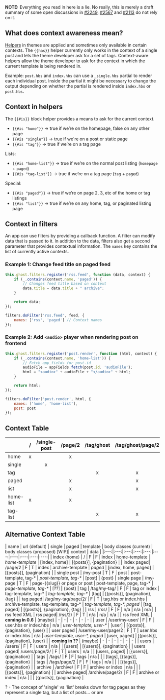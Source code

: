 **NOTE:** Everything you read in here is a lie. No really, this is merely a draft summary of some open discussions in [#2249](https://github.com/TryGhost/Ghost/issues/2249), [#2567](https://github.com/TryGhost/Ghost/issues/2567) and [#2113](https://github.com/TryGhost/Ghost/issues/2113) do not rely on it.

## What does context awareness mean?

[Helpers](http://docs.ghost.org/themes/#helpers) in themes are applied and sometimes only available in certain contexts. The `{{has}}` helper currently only works in the context of a single post and lets the theme developer ask for a set of tags. Context-aware helpers allow the theme developer to ask for the context in which the current template is being rendered in.

Example: `post.hbs` and `index.hbs` can use a `_single.hbs` partial to render each individual post. Inside the partial it might be necessary to change the output depending on whether the partial is rendered inside `index.hbs` or `post.hbs`. 

## Context in helpers

The `{{#is}}` block helper provides a means to ask for the current context. 
 
* `{{#is "home"}}` -> true if we’re on the homepage, false on any other page
* `{{#is "single"}}` -> true if we're on a post or static page
* `{{#is "tag"}}` -> true if we’re on a tag page

Lists: 

* `{{#is "home-list"}}` -> true if we’re on the normal post listing (`homepage` + `paged`)
* `{{#is "tag-list"}}` -> true if we’re on a tag page (`tag` + `paged`)

Special:

* `{{#is "paged"}}` -> true if we’re on page 2, 3, etc of the home or tag listings
* `{{#is "list"}}` -> true if we’re on any home, tag, or paginated listing page


## Context in filters

An app can use filters by providing a callback function. A filter can modify data that is passed to it. In addition to the data, filters also get a second parameter that provides contextual information. The `names` key contains the list of currently active contexts.

### Example 1: Change feed title on paged feed

```javascript
this.ghost.filters.register('rss.feed', function (data, context) {
    if (_.contains(context.name, 'paged')) {
        // Changes feed title based on context
        data.title = data.title + " archive";
    }

    return data;
});
```

```javascript
filters.doFilter('rss.feed', feed, {
    names: ['rss', 'paged'] // Context names
});
```

### Example 2: Add `<audio>` player when rendering post on frontend

```javascript
this.ghost.filters.register('post.render', function (html, context) {
    if (_.contains(context.name, 'home-list')) {
        // Fetch app_fields for post.id
        audioFile = appFields.fetch(post.id, 'audioFile');
        html = "<audio>" + audioFile + "</audio>" + html;
    }

    return html;
});
```

```javascript
filters.doFilter('post.render', html, {
    names: ['home', 'home-list'],
    post: post
});
```

## Context Table

|           | / | /single-post | /page/2 | /tag/ghost | /tag/ghost/page/2 |
|-----------|:-:|:------------:|:-------:|:----------:|:-----------------:|
| home      | x |              |    x    |            |                   |
| single    |   |       x      |         |            |                   |
| tag       |   |              |         |      x     |         x         |
| paged     |   |              |    x    |            |         x         |
| list      |   |              |    x    |            |         x         |
| home-list | x |              |    x    |            |                   |
| tag-list  |   |              |         |      x     |         x         |

## Alternative Context Table

| name | url (default) | single | paged | template | body classes (current) | body classes (proposed) [WIP]| context | data |
|:---:|:---:|:---:|:---:|:---:|:---:|:---:|:---:|:---:|:---:|
| index (home) | / | F | F | index | home-template | _home-template_ | [index, home] | [{posts}], {pagination} |
| index paged| /page/2 | F | T | index | archive-template  | _paged_ | [index, home, paged] | [{posts}], {pagination} |
| single post | /my-post | T | F | post | post-template, tag-* | _post-template, tag-*_ | [post] | {post}
| single page | /my-page | T | F | page-{{slug}} or page or post | post-template, page, tag-* | _page-template, tag-*_ | [??] | {post}
| tag | /tag/my-tag/ | F | F | tag or index | tag-template, tag-* | _tag-template, tag-*_ | [tag] | [{posts}], {pagination}, {tag} |
| tag paged| /tag/my-tag/page/2/ | F | T | tag.hbs or index.hbs | archive-template, tag-template, tag-* | _tag-template, tag-*, paged_ | [tag, paged] | [{posts}], {pagination}, {tag} |
| rss | /rss/ | F | F | n/a | n/a | n/a | | rss feed XML
| rss paged| /rss/2/ | F | T | n/a | n/a | n/a | | rss feed XML
| **coming in 0.6** | (maybe) | - | - | - | - | - | - |
| user | /user/my-user/ | F | F | user.hbs or index.hbs | n/a | _user-template, user-*_ | [user] | [{posts}], {pagination}, {user} |
| user paged | /user/my-user/page/2 | F | T | user.hbs or index.hbs | n/a | _user-template, user-*, paged_ | [user, paged] | [{posts}], {pagination}, {user} |
| **coming in ??** | (maybe) | - | - | - | - | - | - |
| users | /users/ | F | F | users | n/a | | [users] | [{users}], {pagination} |
| users paged| /users/page/2/ | F | T | users | n/a | | [users, paged] | [{users}], {pagination} |
| tags | /tags/ | F | F | tags | n/a | | | [tags], [{tags}], {pagination} |
| tags | /tags/page/2 | F | F | tags | n/a | | | [{tags}], {pagination} |
| archive | /archive/ | F | F | archive or index | n/a | | | [{posts}], {pagination} |
| archive paged| /archive/page/2/ | F | F | archive or index | n/a | | | [{posts}], {pagination} |

? - The concept of 'single' vs 'list' breaks down for tag pages as they represent a single tag, but a list of posts... or are 